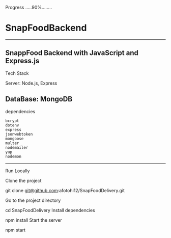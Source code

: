 Progress .....90%........
# SnapFoodBackend

-------------------------------
SnappFood Backend with JavaScript and Express.js
------------------------------
Tech Stack

Server: Node.js, Express

DataBase: MongoDB
-------------------------------
 dependencies

    bcrypt
    dotenv
    express
    jsonwebtoken
    mongoose
    multer
    nodemailer
    yup
    nodemon
-------------------------------
Run Locally

Clone the project

  git clone git@github.com:afotohi12/SnapFoodDelivery.git
  
Go to the project directory

  cd SnapFoodDelivery
Install dependencies

  npm install
Start the server

  npm start
